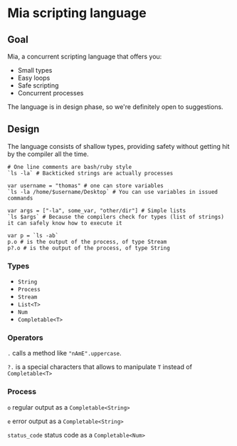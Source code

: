 # Mia scripting language

## Goal

Mia, a concurrent scripting language that offers you:

- Small types
- Easy loops
- Safe scripting
- Concurrent processes

The language is in design phase, so we're definitely open to suggestions.

## Design

The language consists of shallow types, providing safety without getting hit by the compiler all the time.

```mia
# One line comments are bash/ruby style
`ls -la` # Backticked strings are actually processes

var username = "thomas" # one can store variables
`ls -la /home/$username/Desktop` # You can use variables in issued commands

var args = ["-la", some_var, "other/dir"] # Simple lists
`ls $args` # Because the compilers check for types (list of strings) it can safely know how to execute it

var p = `ls -ab`
p.o # is the output of the process, of type Stream
p?.o # is the output of the process, of type String
```

### Types

- `String`
- `Process`
- `Stream`
- `List<T>`
- `Num`
- `Completable<T>`

### Operators

`.` calls a method like `"nAmE".uppercase`.

`?.` is a special characters that allows to manipulate `T` instead of `Completable<T>`

### Process

`o` regular output as a `Completable<String>`

`e` error output as a `Completable<String>`

`status_code` status code as a `Completable<Num>`

